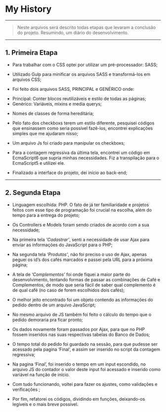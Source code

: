 # My History

----


> Neste arquivos será descrito todas etapas que levaram a conclusão do projeto. Resumindo, um diário do desenvolvimento.

----
## 1. Primeira Etapa
* Para trabalhar com o CSS optei por utilizar um pré-processador: SASS;

* Utilizado Gulp para minificar os arquivos SASS e transformá-los em arquivos CSS;

* Foi feito dois arquivos SASS, PRINCIPAL e GENÉRICO onde:
 - Principal:  Conter blocos reutilizáveis e estilo de todas as páginas;
 - Genérico: Variáveis, mixins e media querys;

* Nomes de classes de forma hereditária;
* Pelo fato dos checkboxs terem um estilo diferente, pesquisei códigos que ensinassem como  seria possível fazê-los, encontrei explicações simples que me ajudaram nisso; 

* Um arquivo Js foi criado para manipular os checkboxs;

* Para a contagem regressiva da última tela,  encontrei um código em EcmaScript6 que supria minhas necessidades. Fiz a transpilação para o EcmaScript5 e utilizei ele.

* Finalizado a interface do projeto, dei início ao back-end;


----
## 2. Segunda Etapa

* Linguagem escolhida: PHP.  O fato de já ter familiaridade e projetos feitos com esse tipo de programação foi crucial na escolha, além do tempo para a entrega do projeto;

* Os Controllers e Models foram sendo criados de acordo com a sua necessidade;

* Na primeira tela *‘Cadastrar’*, senti a necessidade de usar Ajax para enviar as informações do JavaScript para o PHP;

* Na segunda tela *‘Produtos’*, não foi preciso o uso de Ajax, apenas peguei os id’s dos cafés marcados e  passei pela URL para a próxima página;

* A tela de *‘Complementos’* foi onde  fiquei a maior parte do desenvolvimento, tentando formas de passar as combinações de Café e Complementos, de modo que seria fácil de saber qual complemento é de qual café (no caso de forem escolhidos dois cafés);

* O melhor jeito encontrado foi um objeto contendo as informações do pedido dentro de um arquivo JavaScript;

* No mesmo arquivo de JS também foi feito o cálculo do tempo que o pedido demoraria pra ficar pronto;

* Os dados novamente foram passados por Ajax, para que no PHP fossem inseridos nas suas respectivas  tabelas do Banco de Dados;

* O tempo total do pedido foi guardado na sessão, para que pudesse ser acessado pela pagina ‘Final’, e assim ser inserido no script da contagem regressiva;

* Na pagina ‘Final’, foi inserido o tempo em um input escondido, no arquivo JS do contador o valor deste input foi acessado e inserido como variável na função de início.

* Com tudo funcionando, voltei para fazer os ajustes, como validações e verificações ;

* Por fim, refatorei os códigos, dividindo em funções, deixando-os legíveis e o mais breve possível.


